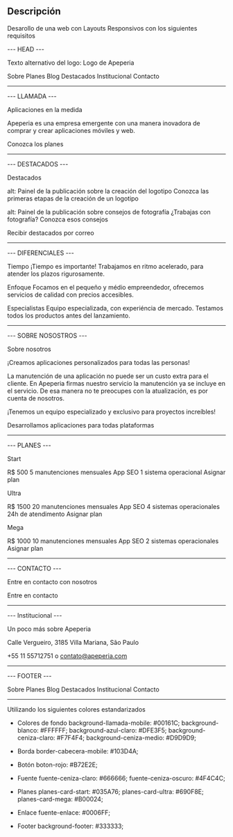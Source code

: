 ##  Descripción

Desarollo de una web con Layouts Responsivos con los siguientes requisitos

--- HEAD ---

Texto alternativo del logo: Logo de Apeperia

Sobre
Planes
Blog
Destacados
Institucional
Contacto

---

--- LLAMADA ---

Aplicaciones en la medida

Apeperia es una empresa emergente con una manera inovadora de comprar y crear aplicaciones móviles y web.

Conozca los planes

---

--- DESTACADOS ---

Destacados

alt: Painel de la publicación sobre la creación del logotipo
Conozca las primeras etapas de la creación de un logotipo

alt: Painel de la publicación sobre consejos de fotografía
¿Trabajas con fotografía? Conozca esos consejos

Recibir destacados por correo

---

--- DIFERENCIALES ---

Tiempo
¡Tiempo es importante! Trabajamos en ritmo acelerado, para atender los plazos rigurosamente.

Enfoque
Focamos en el pequeño y médio empreendedor, ofrecemos servicios de calidad con precios accesibles.

Especialistas
Equipo especializada, con experiéncia de mercado. Testamos todos los productos antes del lanzamiento.

---

--- SOBRE NOSOSTROS ---

Sobre nosotros

¡Creamos aplicaciones personalizados para todas las personas!

La manutención de una aplicación no puede ser un custo extra para el cliente. En Apeperia firmas nuestro servicio la manutención ya se incluye en el servicio. De esa manera no te preocupes con la atualización, es por cuenta de nosotros.

¡Tenemos un equipo especializado y exclusivo para proyectos increíbles!

Desarrollamos aplicaciones para todas plataformas

---

--- PLANES ---

Start

R$ 500
5 manutenciones mensuales
App SEO
1 sistema operacional
Asignar plan

Ultra

R$ 1500
20 manutenciones mensuales
App SEO
4 sistemas operacionales
24h de atendimento
Asignar plan

Mega

R$ 1000
10 manutenciones mensuales
App SEO
2 sistemas operacionales
Asignar plan

---

--- CONTACTO ---

Entre en contacto con nosotros

Entre en contacto

---

--- Institucional ---

Un poco más sobre Apeperia

Calle Vergueiro, 3185
Villa Mariana, São Paulo

+55 11 55712751 o
contato@apeperia.com

---

--- FOOTER ---

Sobre
Planes
Blog
Destacados
Institucional
Contacto

---


Utilizando los siguientes colores estandarizados

- Colores de fondo
background-llamada-mobile: #00161C;
background-blanco: #FFFFFF;
background-azul-claro: #DFE3F5;
background-ceniza-claro: #F7F4F4;
background-ceniza-medio: #D9D9D9;

- Borda
border-cabecera-mobile: #103D4A;

- Botón
boton-rojo: #B72E2E;

- Fuente
fuente-ceniza-claro: #666666;
fuente-ceniza-oscuro: #4F4C4C;

- Planes
planes-card-start: #035A76;
planes-card-ultra: #690F8E;
planes-card-mega: #B00024;

- Enlace
fuente-enlace: #0006FF;

- Footer
background-footer: #333333;
